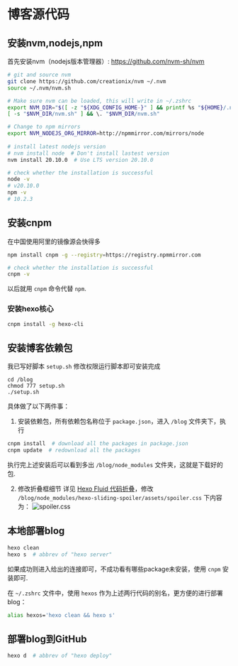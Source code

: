 # 博客源代码

## 安装nvm,nodejs,npm
首先安装nvm（nodejs版本管理器）: https://github.com/nvm-sh/nvm
```sh
# git and source nvm
git clone https://github.com/creationix/nvm ~/.nvm
source ~/.nvm/nvm.sh

# Make sure nvm can be loaded, this will write in ~/.zshrc
export NVM_DIR="$([ -z "${XDG_CONFIG_HOME-}" ] && printf %s "${HOME}/.nvm" || printf %s "${XDG_CONFIG_HOME}/nvm")"
[ -s "$NVM_DIR/nvm.sh" ] && \. "$NVM_DIR/nvm.sh"

# Change to npm mirrors
export NVM_NODEJS_ORG_MIRROR=http://npmmirror.com/mirrors/node
 
# install latest nodejs version
# nvm install node  # Don't install lastest version
nvm install 20.10.0  # Use LTS version 20.10.0

# check whether the installation is successful
node -v
# v20.10.0
npm -v
# 10.2.3
```

## 安装cnpm
在中国使用阿里的镜像源会快得多
```sh
npm install cnpm -g --registry=https://registry.npmmirror.com

# check whether the installation is successful
cnpm -v
```
以后就用 `cnpm` 命令代替 `npm`.

### 安装hexo核心

```sh
cnpm install -g hexo-cli
```

## 安装博客依赖包

我已写好脚本 `setup.sh` 修改权限运行脚本即可安装完成

```
cd /blog
chmod 777 setup.sh
./setup.sh
```

具体做了以下两件事：

1. 安装依赖包，所有依赖包名称位于 `package.json`，进入 `/blog` 文件夹下，执行
```sh
cnpm install  # download all the packages in package.json
cnpm update  # redownload all the packages
```
执行完上述安装后可以看到多出 `/blog/node_modules` 文件夹，这就是下载好的包.

2. 修改折叠框细节
详见 [Hexo Fluid 代码折叠](https://wty-yy.space/posts/44830/)，修改 `/blog/node_modules/hexo-sliding-spoiler/assets/spoiler.css` 下内容为：
![spoiler.css](https://img13.360buyimg.com/ddimg/jfs/t1/167255/35/24193/60202/616d6915E248e196c/7793e663b880d5cf.png)

## 本地部署blog
```sh
hexo clean
hexo s  # abbrev of "hexo server"
```
如果成功则进入给出的连接即可，不成功看有哪些package未安装，使用 `cnpm` 安装即可.

在 `~/.zshrc` 文件中，使用 `hexos` 作为上述两行代码的别名，更方便的进行部署blog：
```sh
alias hexos='hexo clean && hexo s'
```

## 部署blog到GitHub
```sh
hexo d  # abbrev of "hexo deploy"
```
